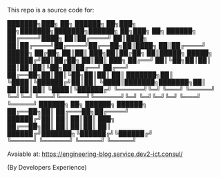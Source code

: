 This repo is a source code for:

  ███████╗███╗   ██╗ ██████╗ ██╗███╗   ██╗███████╗███████╗██████╗ ██╗███╗   ██╗ ██████╗ 
  ██╔════╝████╗  ██║██╔════╝ ██║████╗  ██║██╔════╝██╔════╝██╔══██╗██║████╗  ██║██╔════╝ 
  █████╗  ██╔██╗ ██║██║  ███╗██║██╔██╗ ██║█████╗  █████╗  ██████╔╝██║██╔██╗ ██║██║  ███╗
  ██╔══╝  ██║╚██╗██║██║   ██║██║██║╚██╗██║██╔══╝  ██╔══╝  ██╔══██╗██║██║╚██╗██║██║   ██║
  ███████╗██║ ╚████║╚██████╔╝██║██║ ╚████║███████╗███████╗██║  ██║██║██║ ╚████║╚██████╔╝
  ╚══════╝╚═╝  ╚═══╝ ╚═════╝ ╚═╝╚═╝  ╚═══╝╚══════╝╚══════╝╚═╝  ╚═╝╚═╝╚═╝  ╚═══╝ ╚═════╝ 
  ██████╗ ██╗      ██████╗  ██████╗                                                     
  ██╔══██╗██║     ██╔═══██╗██╔════╝                                                     
  ██████╔╝██║     ██║   ██║██║  ███╗                                                    
  ██╔══██╗██║     ██║   ██║██║   ██║                                                    
  ██████╔╝███████╗╚██████╔╝╚██████╔╝                                                    
  ╚═════╝ ╚══════╝ ╚═════╝  ╚═════╝      

Avaiable at: https://engineering-blog.service.dev2-ict.consul/

(By Developers Experience)